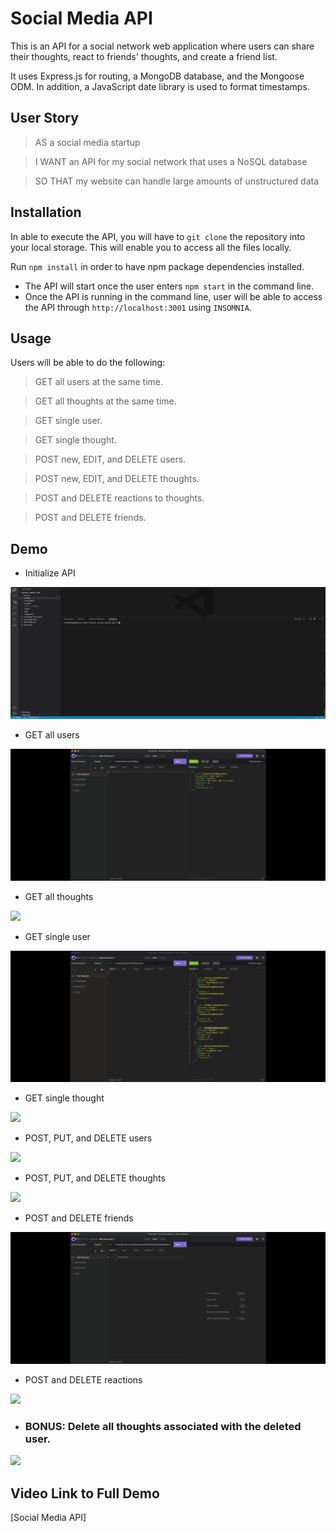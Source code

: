 # Social Media API
This is an API for a social network web application where users can share their thoughts, react to friends' thoughts, and create a friend list.

It uses Express.js for routing, a MongoDB database, and the Mongoose ODM. In addition, a JavaScript date library is used to format timestamps.

## User Story
> AS a social media startup

> I WANT an API for my social network that uses a NoSQL database

> SO THAT my website can handle large amounts of unstructured data

## Installation
In able to execute the API, you will have to `git clone` the repository into your local storage. This will enable you to access all the files locally.

Run `npm install` in order to have npm package dependencies installed.
* The API will start once the user enters `npm start` in the command line.
* Once the API is running in the command line, user will be able to access the API through `http://localhost:3001` using `INSOMNIA`. 

## Usage
Users will be able to do the following:
> GET all users at the same time.

> GET all thoughts at the same time.

> GET single user.

> GET single thought.

> POST new, EDIT, and DELETE users.

> POST new, EDIT, and DELETE thoughts.

> POST and DELETE reactions to thoughts.

> POST and DELETE friends.

## Demo
* Initialize API
<img src="./assets/social_start.gif">

* GET all users
<img src="./assets/social_allusers.gif">

* GET all thoughts
<img src="./assets/social_allthoughts.gif">

* GET single user
<img src="./assets/social_singleuser.gif">

* GET single thought
<img src="./assets/social_singlethought.gif">

* POST, PUT, and DELETE users
<img src="./assets/social_postputdel_users.gif">

* POST, PUT, and DELETE thoughts
<img src="./assets/social_postputdel_thought.gif">

* POST and DELETE friends
<img src="./assets/social_adddeletefriend.gif">

* POST and DELETE reactions
<img src="./assets/social_adddeletereact.gif">

* ### BONUS: Delete all thoughts associated with the deleted user.
<img src="./assets/social_BONUS.gif">

## Video Link to Full Demo
[Social Media API]